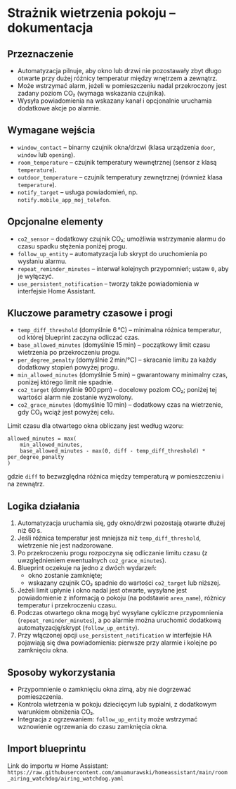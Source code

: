 # Strażnik wietrzenia pokoju – dokumentacja

## Przeznaczenie
- Automatyzacja pilnuje, aby okno lub drzwi nie pozostawały zbyt długo otwarte przy dużej różnicy temperatur między wnętrzem a zewnątrz.
- Może wstrzymać alarm, jeżeli w pomieszczeniu nadal przekroczony jest zadany poziom CO₂ (wymaga wskazania czujnika).
- Wysyła powiadomienia na wskazany kanał i opcjonalnie uruchamia dodatkowe akcje po alarmie.

## Wymagane wejścia
- `window_contact` – binarny czujnik okna/drzwi (klasa urządzenia `door`, `window` lub `opening`).
- `room_temperature` – czujnik temperatury wewnętrznej (sensor z klasą `temperature`).
- `outdoor_temperature` – czujnik temperatury zewnętrznej (również klasa `temperature`).
- `notify_target` – usługa powiadomień, np. `notify.mobile_app_moj_telefon`.

## Opcjonalne elementy
- `co2_sensor` – dodatkowy czujnik CO₂; umożliwia wstrzymanie alarmu do czasu spadku stężenia poniżej progu.
- `follow_up_entity` – automatyzacja lub skrypt do uruchomienia po wysłaniu alarmu.
- `repeat_reminder_minutes` – interwał kolejnych przypomnień; ustaw `0`, aby je wyłączyć.
- `use_persistent_notification` – tworzy także powiadomienia w interfejsie Home Assistant.

## Kluczowe parametry czasowe i progi
- `temp_diff_threshold` (domyślnie 6 °C) – minimalna różnica temperatur, od której blueprint zaczyna odliczać czas.
- `base_allowed_minutes` (domyślnie 15 min) – początkowy limit czasu wietrzenia po przekroczeniu progu.
- `per_degree_penalty` (domyślnie 2 min/°C) – skracanie limitu za każdy dodatkowy stopień powyżej progu.
- `min_allowed_minutes` (domyślnie 5 min) – gwarantowany minimalny czas, poniżej którego limit nie spadnie.
- `co2_target` (domyślnie 900 ppm) – docelowy poziom CO₂; poniżej tej wartości alarm nie zostanie wyzwolony.
- `co2_grace_minutes` (domyślnie 10 min) – dodatkowy czas na wietrzenie, gdy CO₂ wciąż jest powyżej celu.

Limit czasu dla otwartego okna obliczany jest według wzoru:

```text
allowed_minutes = max(
    min_allowed_minutes,
    base_allowed_minutes - max(0, diff - temp_diff_threshold) * per_degree_penalty
)
```

gdzie `diff` to bezwzględna różnica między temperaturą w pomieszczeniu i na zewnątrz.

## Logika działania
1. Automatyzacja uruchamia się, gdy okno/drzwi pozostają otwarte dłużej niż 60 s.
2. Jeśli różnica temperatur jest mniejsza niż `temp_diff_threshold`, wietrzenie nie jest nadzorowane.
3. Po przekroczeniu progu rozpoczyna się odliczanie limitu czasu (z uwzględnieniem ewentualnych `co2_grace_minutes`).
4. Blueprint oczekuje na jedno z dwóch wydarzeń:
   - okno zostanie zamknięte;
   - wskazany czujnik CO₂ spadnie do wartości `co2_target` lub niższej.
5. Jeżeli limit upłynie i okno nadal jest otwarte, wysyłane jest powiadomienie z informacją o pokoju (na podstawie `area_name`), różnicy temperatur i przekroczeniu czasu.
6. Podczas otwartego okna mogą być wysyłane cykliczne przypomnienia (`repeat_reminder_minutes`), a po alarmie można uruchomić dodatkową automatyzację/skrypt (`follow_up_entity`).
7. Przy włączonej opcji `use_persistent_notification` w interfejsie HA pojawiają się dwa powiadomienia: pierwsze przy alarmie i kolejne po zamknięciu okna.

## Sposoby wykorzystania
- Przypomnienie o zamknięciu okna zimą, aby nie dogrzewać pomieszczenia.
- Kontrola wietrzenia w pokoju dziecięcym lub sypialni, z dodatkowym warunkiem obniżenia CO₂.
- Integracja z ogrzewaniem: `follow_up_entity` może wstrzymać wznowienie ogrzewania do czasu zamknięcia okna.

## Import blueprintu
Link do importu w Home Assistant:  
`https://raw.githubusercontent.com/amuamurawski/homeassistant/main/room_airing_watchdog/airing_watchdog.yaml`
